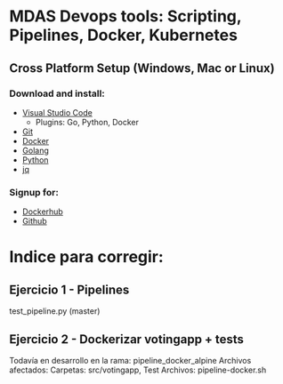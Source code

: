 #  MDAS Devops tools: Scripting, Pipelines,  Docker, Kubernetes

## **Cross Platform Setup (Windows, Mac or Linux)**

### Download and install:
* [Visual Studio Code](https://code.visualstudio.com/download)
  * Plugins: Go, Python, Docker 
* [Git](https://git-scm.com/downloads)
* [Docker](https://www.docker.com/products/docker-desktop)
* [Golang](https://golang.org/dl/)
* [Python](https://www.python.org/downloads/)
* [jq](https://stedolan.github.io/jq/download/)

### Signup for:
* [Dockerhub](https://hub.docker.com)
* [Github](https://github.com)

# Indice para corregir:
## Ejercicio 1 - Pipelines
test_pipeline.py (master)
## Ejercicio 2 - Dockerizar votingapp + tests
Todavía en desarrollo en la rama: pipeline_docker_alpine
Archivos afectados:
 Carpetas: src/votingapp, Test
 Archivos: pipeline-docker.sh
